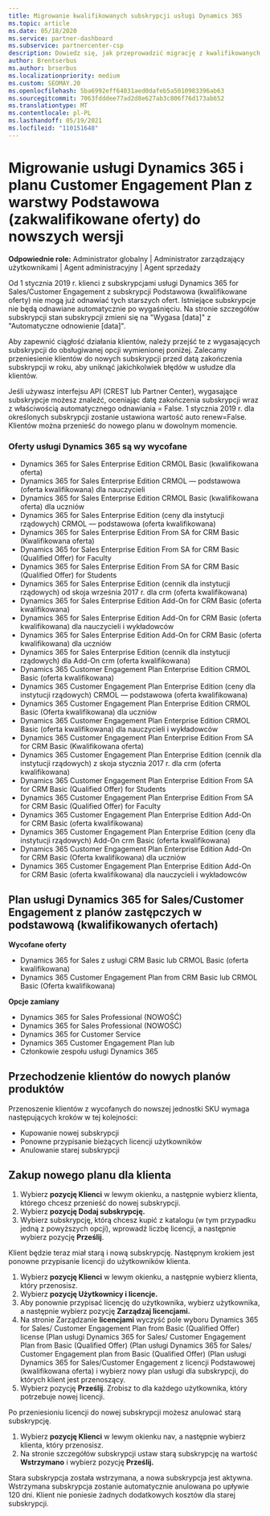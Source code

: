 ```yaml
---
title: Migrowanie kwalifikowanych subskrypcji usługi Dynamics 365
ms.topic: article
ms.date: 05/18/2020
ms.service: partner-dashboard
ms.subservice: partnercenter-csp
description: Dowiedz się, jak przeprowadzić migrację z kwalifikowanych, podstawowych subskrypcji usługi Dynamics 365 do nowej subskrypcji przed wygaśnięciem istniejących subskrypcji.
author: Brentserbus
ms.author: brserbus
ms.localizationpriority: medium
ms.custom: SEOMAY.20
ms.openlocfilehash: 5ba6992eff64031aed0dafeb5a5010983396ab63
ms.sourcegitcommit: 7063fdddee77ad2d8e627ab3c806f76d173ab652
ms.translationtype: MT
ms.contentlocale: pl-PL
ms.lasthandoff: 05/19/2021
ms.locfileid: "110151648"
---
```

# <a name="migrate-dynamics-365-and-customer-engagement-plan-from-basic-qualified-offers-to-newer-versions"></a>Migrowanie usługi Dynamics 365 i planu Customer Engagement Plan z warstwy Podstawowa (zakwalifikowane oferty) do nowszych wersji

**Odpowiednie role:** Administrator globalny | Administrator zarządzający użytkownikami | Agent administracyjny | Agent sprzedaży

Od 1 stycznia 2019 r. klienci z subskrypcjami usługi Dynamics 365 for Sales/Customer Engagement z subskrypcji Podstawowa (kwalifikowane oferty) nie mogą już odnawiać tych starszych ofert. Istniejące subskrypcje nie będą odnawiane automatycznie po wygaśnięciu. Na stronie szczegółów subskrypcji stan subskrypcji zmieni się na "Wygasa [data]" z "Automatyczne odnowienie [data]". 

Aby zapewnić ciągłość działania klientów, należy przejść te z wygasających subskrypcji do obsługiwanej opcji wymienionej poniżej. Zalecamy przeniesienie klientów do nowych subskrypcji przed datą zakończenia subskrypcji w roku, aby uniknąć jakichkolwiek błędów w usłudze dla klientów.

Jeśli używasz interfejsu API (CREST lub Partner Center), wygasające subskrypcje możesz znaleźć, oceniając datę zakończenia subskrypcji wraz z właściwością automatycznego odnawiania = False. 1 stycznia 2019 r. dla określonych subskrypcji zostanie ustawiona wartość auto renew=False. Klientów można przenieść do nowego planu w dowolnym momencie. 

### <a name="the-dynamics-365-offers-being-retired"></a>Oferty usługi Dynamics 365 są wy wycofane

- Dynamics 365 for Sales Enterprise Edition CRMOL Basic (kwalifikowana oferta)
- Dynamics 365 for Sales Enterprise Edition CRMOL — podstawowa (oferta kwalifikowana) dla nauczycieli
- Dynamics 365 for Sales Enterprise Edition CRMOL Basic (kwalifikowana oferta) dla uczniów
- Dynamics 365 for Sales Enterprise Edition (ceny dla instytucji rządowych) CRMOL — podstawowa (oferta kwalifikowana)
- Dynamics 365 for Sales Enterprise Edition From SA for CRM Basic (Kwalifikowana oferta)
- Dynamics 365 for Sales Enterprise Edition From SA for CRM Basic (Qualified Offer) for Faculty
- Dynamics 365 for Sales Enterprise Edition From SA for CRM Basic (Qualified Offer) for Students
- Dynamics 365 for Sales Enterprise Edition (cennik dla instytucji rządowych) od skoja września 2017 r. dla crm (oferta kwalifikowana)
- Dynamics 365 for Sales Enterprise Edition Add-On for CRM Basic (oferta kwalifikowana)
- Dynamics 365 for Sales Enterprise Edition Add-On for CRM Basic (oferta kwalifikowana) dla nauczycieli i wykładowców
- Dynamics 365 for Sales Enterprise Edition Add-On for CRM Basic (oferta kwalifikowana) dla uczniów
- Dynamics 365 for Sales Enterprise Edition (cennik dla instytucji rządowych) dla Add-On crm (oferta kwalifikowana)
- Dynamics 365 Customer Engagement Plan Enterprise Edition CRMOL Basic (oferta kwalifikowana)
- Dynamics 365 Customer Engagement Plan Enterprise Edition (ceny dla instytucji rządowych) CRMOL — podstawowa (oferta kwalifikowana)
- Dynamics 365 Customer Engagement Plan Enterprise Edition CRMOL Basic (Oferta kwalifikowana) dla uczniów
- Dynamics 365 Customer Engagement Plan Enterprise Edition CRMOL Basic (oferta kwalifikowana) dla nauczycieli i wykładowców
- Dynamics 365 Customer Engagement Plan Enterprise Edition From SA for CRM Basic (Kwalifikowana oferta)
- Dynamics 365 Customer Engagement Plan Enterprise Edition (cennik dla instytucji rządowych) z skoja stycznia 2017 r. dla crm (oferta kwalifikowana)
- Dynamics 365 Customer Engagement Plan Enterprise Edition From SA for CRM Basic (Qualified Offer) for Students
- Dynamics 365 Customer Engagement Plan Enterprise Edition From SA for CRM Basic (Qualified Offer) for Faculty
- Dynamics 365 Customer Engagement Plan Enterprise Edition Add-On for CRM Basic (oferta kwalifikowana)
- Dynamics 365 Customer Engagement Plan Enterprise Edition (ceny dla instytucji rządowych) Add-On crm Basic (oferta kwalifikowana)
- Dynamics 365 Customer Engagement Plan Enterprise Edition Add-On for CRM Basic (Oferta kwalifikowana) dla uczniów
- Dynamics 365 Customer Engagement Plan Enterprise Edition Add-On for CRM Basic (oferta kwalifikowana) dla nauczycieli i wykładowców



## <a name="dynamics-365-for-sales-customer-engagement-plan-from-basic-qualified-offers-replacement-plans"></a>Plan usługi Dynamics 365 for Sales/Customer Engagement z planów zastępczych w podstawową (kwalifikowanych ofertach)

**Wycofane oferty**   

- Dynamics 365 for Sales z usługi CRM Basic lub CRMOL Basic (oferta kwalifikowana)
- Dynamics 365 Customer Engagement Plan from CRM Basic lub CRMOL Basic (Oferta kwalifikowana)

**Opcje zamiany**
- Dynamics 365 for Sales Professional (NOWOŚĆ)
- Dynamics 365 for Sales Professional (NOWOŚĆ)
- Dynamics 365 for Customer Service
- Dynamics 365 Customer Engagement Plan lub
- Członkowie zespołu usługi Dynamics 365



## <a name="transition-customers-to-new-product-plans"></a>Przechodzenie klientów do nowych planów produktów

Przenoszenie klientów z wycofanych do nowszej jednostki SKU wymaga następujących kroków w tej kolejności:

- Kupowanie nowej subskrypcji
- Ponowne przypisanie bieżących licencji użytkowników
- Anulowanie starej subskrypcji

## <a name="purchase-the-new-plan-for-your-customer"></a>Zakup nowego planu dla klienta

1. Wybierz **pozycję Klienci** w lewym okienku, a następnie wybierz klienta, którego chcesz przenieść do nowej subskrypcji.
2. Wybierz **pozycję Dodaj subskrypcję.**
3. Wybierz subskrypcję, którą chcesz kupić z katalogu (w tym przypadku jedną z powyższych opcji), wprowadź liczbę licencji, a następnie wybierz pozycję **Prześlij**. 

Klient będzie teraz miał starą i nową subskrypcję. Następnym krokiem jest ponowne przypisanie licencji do użytkowników klienta.

1. Wybierz **pozycję Klienci** w lewym okienku, a następnie wybierz klienta, który przenosisz.
2. Wybierz **pozycję Użytkownicy i licencje.**
3. Aby ponownie przypisać licencję do użytkownika, wybierz użytkownika, a następnie wybierz pozycję **Zarządzaj licencjami.** 
4. Na stronie Zarządzanie **licencjami** wyczyść pole wyboru Dynamics 365 for Sales/ Customer Engagement Plan from Basic (Qualified Offer) license (Plan usługi Dynamics 365 for Sales/ Customer Engagement Plan from Basic (Qualified Offer) (Plan usługi Dynamics 365 for Sales/ Customer Engagement plan from Basic (Qualified Offer) (Plan usługi Dynamics 365 for Sales/Customer Engagement z licencji Podstawowej (kwalifikowana oferta) i wybierz nowy plan usługi dla subskrypcji, do których klient jest przenoszący. 
5. Wybierz pozycję **Prześlij**. Zrobisz to dla każdego użytkownika, który potrzebuje nowej licencji. 

Po przeniesioniu licencji do nowej subskrypcji możesz anulować starą subskrypcję. 

1. Wybierz **pozycję Klienci** w lewym okienku nav, a następnie wybierz klienta, który przenosisz.
2. Na stronie szczegółów subskrypcji ustaw starą subskrypcję na wartość **Wstrzymano** i wybierz pozycję **Prześlij.**

Stara subskrypcja została wstrzymana, a nowa subskrypcja jest aktywna. Wstrzymana subskrypcja zostanie automatycznie anulowana po upływie 120 dni. Klient nie poniesie żadnych dodatkowych kosztów dla starej subskrypcji.
 

 



